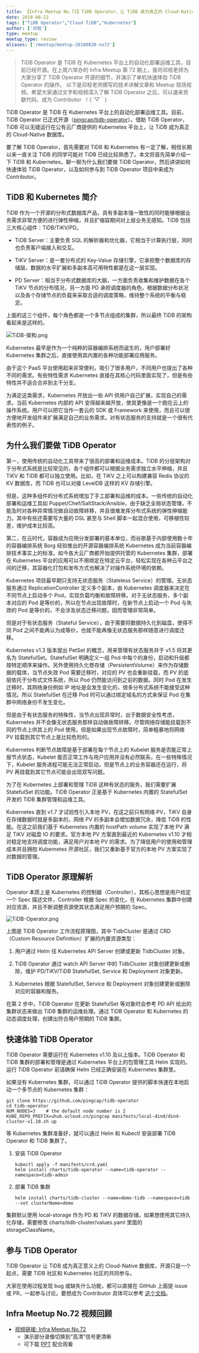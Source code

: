 ```yaml
---
title: 【Infra Meetup No.72】TiDB Operator，让 TiDB 成为真正的 Cloud-Native 数据库
date: 2018-08-22
tags: ["TiDB Operator","Cloud TiDB","Kubernetes"]
author: ['邓栓']
type: meetup
meetup_type: review
aliases: ['/meetup/meetup-20180820-no72']
---
```




>TiDB Operator 是 TiDB 在 Kubernetes 平台上的自动化部署运维工具，目前已经开源。在上周六举办的 Infra Meetup 第 72 期上，我司邓栓老师为大家分享了 TiDB Operator 开源的细节，并演示了单机快速体验 TiDB Operator 的操作。
>以下是邓栓老师撰写的技术详解文章和 Meetup 现场视频。希望大家通过文字和视频深入了解 TiDB Operator 之后，可以速来贡献代码、成为 Contributor  ！( ´▽｀) 

TiDB Operator 是 TiDB 在 Kubernetes 平台上的自动化部署运维工具。目前，TiDB Operator 已正式开源（[pingcap/tidb-operator](https://github.com/pingcap/tidb-operator/)）。借助 TiDB Operator，TiDB 可以无缝运行在公有云厂商提供的 Kubernetes 平台上，让 TiDB 成为真正的 Cloud-Native 数据库。

要了解 TiDB Operator，首先需要对 TiDB 和 Kubernetes 有一定了解，相信长期以来一直关注 TiDB 的同学可能对 TiDB 已经比较熟悉了。本文将首先简单介绍一下 TiDB 和 Kubernetes，聊一聊为什么我们要做 TiDB Operator，然后讲讲如何快速体验 TiDB Operator，以及如何参与到 TiDB Operator 项目中来成为 Contributor。

## TiDB 和 Kubernetes 简介

TiDB 作为一个开源的分布式数据库产品，具有多副本强一致性的同时能够根据业务需求非常方便的进行弹性伸缩，并且扩缩容期间对上层业务无感知。TiDB 包括三大核心组件：TiDB/TiKV/PD。 

* TiDB Server：主要负责 SQL 的解析器和优化器，它相当于计算执行层，同时也负责客户端接入和交互。

* TiKV Server：是一套分布式的 Key-Value 存储引擎，它承担整个数据库的存储层，数据的水平扩展和多副本高可用特性都是在这一层实现。

* PD Server：相当于分布式数据库的大脑，一方面负责收集和维护数据在各个 TiKV 节点的分布情况，另一方面 PD 承担调度器的角色，根据数据分布状况以及各个存储节点的负载来采取合适的调度策略，维持整个系统的平衡与稳定。

上面的这三个组件，每个角色都是一个多节点组成的集群，所以最终 TiDB 的架构看起来是这样的。

![TiDB-架构.png](https://upload-images.jianshu.io/upload_images/542677-07e435ea2eeaa00c.png?imageMogr2/auto-orient/strip%7CimageView2/2/w/1240)

Kubernetes 最早是作为一个纯粹的容器编排系统而诞生的，用户部署好 Kubernetes 集群之后，直接使用其内置的各种功能部署应用服务。 

由于这个 PaaS 平台使用起来非常便利，吸引了很多用户，不同用户也提出了各种不同的需求。有些特性需求 Kubernetes 直接在其核心代码里面实现了，但是有些特性并不适合合并到主干分支。

为满足这类需求，Kubernetes 开放出一些 API 供用户自己扩展，实现自己的需求。当前 Kubernetes 内部的 API 变得越来越开放，使其更像是一个跑在云上的操作系统。用户可以把它当作一套云的 SDK 或 Framework 来使用，而且可以很方便地开发组件来扩展满足自己的业务需求。对有状态服务的支持就是一个很有代表性的例子。

## 为什么我们要做 TiDB Operator

第一，使用传统的自动化工具带来了很高的部署和运维成本。TiDB 的分层架构对于分布式系统是比较常见的，各个组件都可以根据业务需求独立水平伸缩，并且 TiKV 和 TiDB 都可以独立使用。比如，在 TiKV 之上可以构建兼容 Redis 协议的 KV 数据库，而 TiDB 也可以对接 LevelDB 这样的 KV 存储引擎。

但是，这种多组件的分布式系统增加了手工部署和运维的成本。一些传统的自动化部署和运维工具如 Puppet/Chef/SaltStack/Ansible，由于缺乏全局状态管理，不能及时对各种异常情况做自动故障转移，并且很难发挥分布式系统的弹性伸缩能力。其中有些还需要写大量的 DSL 甚至与 Shell 脚本一起混合使用，可移植性较差，维护成本比较高。

第二，在云时代，容器成为应用分发部署的基本单位，而谷歌基于内部使用数十年的容器编排系统 Borg 经验推出的开源容器编排系统 Kubernetes 成为当前容器编排技术事实上的标准。如今各大云厂商都开始提供托管的 Kubernetes 集群，部署在 Kubernetes 平台的应用可以不用绑定在特定云平台，轻松实现在各种云平台之间的迁移，其容器化打包和发布方式也解决了对操作系统环境的依赖。

Kubernetes 项目最早期只支持无状态服务（Stateless Service）的管理。无状态服务通过 ReplicationController 定义多个副本，由 Kubernetes 调度器来决定在不同节点上启动多个 Pod，实现负载均衡和故障转移。对于无状态服务，多个副本对应的 Pod 是等价的，所以在节点出现故障时，在新节点上启动一个 Pod 与失效的 Pod 是等价的，不会涉及状态迁移问题，因而管理非常简单。 

但是对于有状态服务（Stateful Service），由于需要将数据持久化到磁盘，使得不同 Pod 之间不能再认为成等价，也就不能再像无状态服务那样随意进行调度迁移。

Kubernetes v1.3 版本提出 PetSet 的概念，用来管理有状态服务并于 v1.5 将其更名为 StatefulSet。StatefulSet 明确定义一组 Pod 中每个的身份，启动和升级都按特定顺序来操作。另外使用持久化卷存储（PersistentVolume）来作为存储数据的载体，当节点失效 Pod 需要迁移时，对应的 PV 也会重新挂载，而 PV 的底层依托于分布式文件系统，所以 Pod 仍然能访问到之前的数据。同时 Pod 在发生迁移时，其网络身份例如 IP 地址是会发生变化的，很多分布式系统不能接受这种情况。所以 StatefulSet 在迁移 Pod 时可以通过绑定域名的方式来保证 Pod 在集群中网络身份不发生变化。

但是由于有状态服务的特殊性，当节点出现异常时，出于数据安全性考虑，Kubernetes 并不会像无状态服务那样自动做故障转移。尽管网络存储能挂载到不同的节点上供其上的 Pod 使用，但是如果出现节点故障时，简单粗暴地将网络 PV 挂载到其它节点上是比较危险的。

Kubernetes 判断节点故障是基于部署在每个节点上的 Kubelet 服务是否能正常上报节点状态，Kubelet 能否正常工作与用户应用并没有必然联系，在一些特殊情况下，Kubelet 服务进程可能无法正常启动，但是节点上的业务容器还在运行，将 PV 再挂载到其它节点可能会出现双写问题。

为了在 Kubernetes 上部署和管理 TiDB 这种有状态的服务，我们需要扩展 StatefulSet 的功能。TiDB Operator 正是基于 Kubernetes 内置的 StatefulSet 开发的 TiDB 集群管理和运维工具。

Kubernetes 直到 v1.7 才试验性引入本地 PV，在这之前只有网络 PV，TiKV 自身在存储数据时就是多副本的，网络 PV 的多副本会增加数据冗余，降低 TiDB 的性能。在这之前我们基于 Kubernetes 内置的 hostPath volume 实现了本地 PV 满足 TiKV 对磁盘 IO 的要求。官方本地 PV 方案直到最近的 Kubernetes v1.10 才相对稳定地支持调度功能，满足用户对本地 PV 的需求。为了降低用户的使用和管理成本并且拥抱 Kubernetes 开源社区，我们又重新基于官方的本地 PV 方案实现了对数据的管理。

## TiDB Operator 原理解析

Operator 本质上是 Kubernetes 的控制器（Controller），其核心思想是用户给定一个 Spec 描述文件，Controller 根据 Spec 的变化，在 Kubernetes 集群中创建对应资源，并且不断调整资源使其状态满足用户预期的 Spec。

![TiDB-Operator.png](https://upload-images.jianshu.io/upload_images/542677-bc69ec093f27ad80.png?imageMogr2/auto-orient/strip%7CimageView2/2/w/1240)


上图是 TiDB Operator 工作流程原理图，其中 TidbCluster 是通过 CRD（Custom Resource Definition）扩展的内置资源类型：

1. 用户通过 Helm 往 Kubernetes API Server 创建或更新 TidbCluster 对象。

2. TiDB Operator 通过 watch API Server 中的 TidbCluster 对象创建更新或删除，维护 PD/TiKV/TiDB StatefulSet, Service 和 Deployment 对象更新。

3. Kubernetes 根据 StatefulSet, Service 和 Deployment 对象创建更新或删除对应的容器和服务。

在第 2 步中，TiDB Operator 在更新 StatefulSet 等对象时会参考 PD API 给出的集群状态来做出 TiDB 集群的运维处理。通过 TiDB Operator 和 Kubernetes 的动态调度处理，创建出符合用户预期的 TiDB 集群。

## 快速体验 TiDB Operator

TiDB Operator 需要运行在 Kubernetes v1.10 及以上版本。TiDB Operator 和 TiDB 集群的部署和管理是通过 Kubernetes 平台上的包管理工具 Helm 实现的。运行 TiDB Operator 前请确保 Helm 已经正确安装在 Kubernetes 集群里。 

如果没有 Kubernetes 集群，可以通过 TiDB Operator 提供的脚本快速在本地启动一个多节点的 Kubernetes 集群：

```
git clone https://github.com/pingcap/tidb-operator
cd tidb-operator
NUM_NODES=3    # the default node number is 2
KUBE_REPO_PREFIX=uhub.ucloud.cn/pingcap manifests/local-dind/dind-cluster-v1.10.sh up
```

等 Kubernetes 集群准备好，就可以通过 Helm 和 Kubectl 安装部署 TiDB Operator 和 TiDB 集群了。

1. 安装 TiDB Operator

	```
	kubectl apply -f manifests/crd.yaml
	helm install charts/tidb-operator --name=tidb-operator --namespace=tidb-admin
	```

2. 部署 TiDB 集群

	```
	helm install charts/tidb-cluster --name=demo-tidb --namespace=tidb --set clusterName=demo
	```

集群默认使用 local-storage 作为 PD 和 TiKV 的数据存储，如果想使用其它持久化存储，需要修改 charts/tidb-cluster/values.yaml 里面的 storageClassName。

## 参与 TiDB Operator

TiDB Operator 让 TiDB 成为真正意义上的 Cloud-Native 数据库，开源只是一个起点，需要 TiDB 社区和 Kubernetes 社区的共同参与。 

大家在使用过程发现 bug 或缺失什么功能，都可以直接在 GitHub 上面提 issue 或 PR，一起参与讨论。要想成为 Contributor 具体可以参考 [这个文档](https://github.com/pingcap/tidb-operator/blob/master/docs/CONTRIBUTING.md)。

## Infra Meetup No.72 视频回顾

* [视频链接: Infra Meetup No.72](https://www.bilibili.com/video/av38511898)
    * 演示部分录像切换到“高清”信号更清晰
    * 可下载 [PPT](https://eyun.baidu.com/s/3oAaT20U) 配合观看
    



